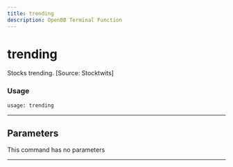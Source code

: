 ```yaml
---
title: trending
description: OpenBB Terminal Function
---
```


# trending

Stocks trending. [Source: Stocktwits]

### Usage

```python
usage: trending
```

---

## Parameters

This command has no parameters

---

